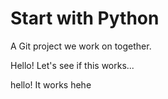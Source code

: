 Start with Python
=================

A Git project we work on together.


Hello!
Let's see if this works...

hello!
It works hehe